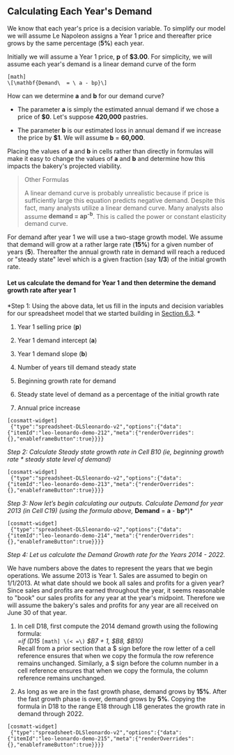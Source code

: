## Calculating Each Year's Demand

We know that each year's price is a decision variable. To simplify our model we will assume Le Napoleon assigns a Year 1 price and thereafter price grows by the same percentage (**5%**) each year.

Initially we will assume a Year 1 price, **p** of **$3.00**. For simplicity, we will assume each year's demand is a linear demand curve of the form


```
[math]
\[\mathbf{Demand\  = \ a - bp}\]
```

How can we determine **a** and **b** for our demand curve?

  - The parameter **a** is simply the estimated annual demand if we chose a price of **$0**. Let's suppose **420,000** pastries.

  - The parameter **b** is our estimated loss in annual demand if we increase the price by **$1**. We will assume **b** = **60,000**.

Placing the values of **a** and **b** in cells rather than directly in formulas will make it easy to change the values of **a** and **b** and determine how this impacts the bakery's projected viability.

> Other Formulas
> 
> A linear demand curve is probably unrealistic because if price is sufficiently large this equation predicts negative demand. Despite this fact, many analysts utilize a linear demand curve. Many analysts also assume **demand = ap<sup>-b</sup>**. This is called the power or constant elasticity demand curve.

For demand after year 1 we will use a two-stage growth model. We assume that demand will grow at a rather large rate (**15%**) for a given number of years (**5**). Thereafter the annual growth rate in demand will reach a reduced or "steady state" level which is a given fraction (say **1/3**) of the initial growth rate.

#### Let us calculate the demand for Year 1 and then determine the demand growth rate after year 1 

*Step 1: Using the above data, let us fill in the inputs and decision variables for our spreadsheet model that we started building in [Section 6.3](javascript:null). *

1.  Year 1 selling price (**p**)

2.  Year 1 demand intercept (**a**)

3.  Year 1 demand slope (**b**)

4.  Number of years till demand steady state

5.  Beginning growth rate for demand

6.  Steady state level of demand as a percentage of the initial growth rate

7.  Annual price increase

```
[cosmatt-widget]
 {"type":"spreadsheet-DLSleonardo-v2","options":{"data":{"itemId":"leo-leonardo-demo-212","meta":{"renderOverrides":{},"enableframeButton":true}}}} 
```

*Step 2: Calculate Steady state growth rate in Cell B10 (ie, beginning growth rate \* steady state level of demand)*

```
[cosmatt-widget]
 {"type":"spreadsheet-DLSleonardo-v2","options":{"data":{"itemId":"leo-leonardo-demo-213","meta":{"renderOverrides":{},"enableframeButton":true}}}} 
```

*Step 3: Now let’s begin calculating our outputs. Calculate Demand for year 2013 (in Cell C19) (using the formula above,* **Demand** = **a** - **bp***)*

```
[cosmatt-widget]
 {"type":"spreadsheet-DLSleonardo-v2","options":{"data":{"itemId":"leo-leonardo-demo-214","meta":{"renderOverrides":{},"enableframeButton":true}}}} 
```

*Step 4: Let us calculate the Demand Growth rate for the Years 2014 - 2022.*

We have numbers above the dates to represent the years that we begin operations. We assume 2013 is Year 1. Sales are assumed to begin on 1/1/2013. At what date should we book all sales and profits for a given year? Since sales and profits are earned throughout the year, it seems reasonable to "book" our sales profits for any year at the year's midpoint. Therefore we will assume the bakery's sales and profits for any year are all received on June 30 of that year.

1.  In cell D18, first compute the 2014 demand growth using the following formula:  
    *=if (D15* 
    `
    [math]
    \(< =\)
    `
     *$B7 + 1, $B8, $B10)*  
    Recall from a prior section that a $ sign before the row letter of a cell reference ensures that when we copy the formula the row reference remains unchanged. Similarly, a $ sign before the column number in a cell reference ensures that when we copy the formula, the column reference remains unchanged.

2.  As long as we are in the fast growth phase, demand grows by **15%**. After the fast growth phase is over, demand grows by **5%**. Copying the formula in D18 to the range E18 through L18 generates the growth rate in demand through 2022.

```
[cosmatt-widget]
 {"type":"spreadsheet-DLSleonardo-v2","options":{"data":{"itemId":"leo-leonardo-demo-215","meta":{"renderOverrides":{},"enableframeButton":true}}}} 
```
